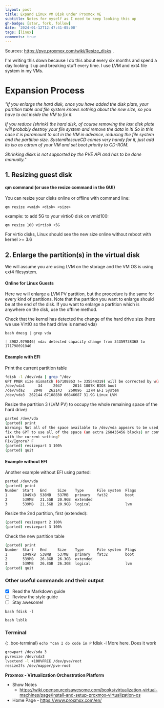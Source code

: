 ```yaml
---
layout: post
title: Expand Linux VM Disk under Proxmox VE
subtitle: Notes for myself as I need to keep looking this up
gh-badge: [star, fork, follow]
date: '2024-01-12T12:47:41-05:00'
tags: [linux]
comments: true
---
```


Sources: https://pve.proxmox.com/wiki/Resize_disks , 

I'm writing this down because I do this about every six months and spend a day looking it up and breaking stuff every time. I use LVM and ext4 file system in my VMs.

# Expansion Process

<i>"If you enlarge the hard disk, once you have added the disk plate, your partition table and file system knows nothing about the new size, so you have to act inside the VM to fix it.

If you reduce (shrink) the hard disk, of course removing the last disk plate will probably destroy your file system and remove the data in it! So in this case it is paramount to act in the VM in advance, reducing the file system and the partition size. SystemRescueCD comes very handy for it, just add its iso as cdrom of your VM and set boot priority to CD-ROM.

Shrinking disks is not supported by the PVE API and has to be done manually."</i>

## 1. Resizing guest disk
#### qm command (or use the resize command in the GUI)
You can resize your disks online or offline with command line:

```qm resize <vmid> <disk> <size> ```

example: to add 5G to your virtio0 disk on vmid100:

```qm resize 100 virtio0 +5G```

For virtio disks, Linux should see the new size online without reboot with kernel >= 3.6

## 2. Enlarge the partition(s) in the virtual disk

We will assume you are using LVM on the storage and the VM OS is using ext4 filesystem.


#### Online for Linux Guests
Here we will enlarge a LVM PV partition, but the procedure is the same for every kind of partitions. Note that the partition you want to enlarge should be at the end of the disk. If you want to enlarge a partition which is anywhere on the disk, use the offline method.

Check that the kernel has detected the change of the hard drive size
(here we use VirtIO so the hard drive is named vda)

```bash dmesg | grep vda ```

```
[ 3982.979046] vda: detected capacity change from 34359738368 to 171798691840
```


#### Example with EFI
Print the current partition table

```bash 
fdisk -l /dev/vda | grep ^/dev
GPT PMBR size mismatch (67108863 != 335544319) will be corrected by w(rite).
/dev/vda1      34     2047     2014 1007K BIOS boot
/dev/vda2    2048   262143   260096  127M EFI System
/dev/vda3  262144 67108830 66846687 31.9G Linux LVM
```

Resize the partition 3 (LVM PV) to occupy the whole remaining space of the hard drive)

```bash
parted /dev/vda
(parted) print
Warning: Not all of the space available to /dev/vda appears to be used, you can
fix the GPT to use all of the space (an extra 268435456 blocks) or continue
with the current setting? 
Fix/Ignore? F 
(parted) resizepart 3 100%
(parted) quit
```
#### Example without EFI
Another example without EFI using parted:

```bash
parted /dev/vda
(parted) print
Number  Start   End     Size    Type      File system  Flags
1       1049kB  538MB   537MB   primary   fat32        boot
2       539MB   21.5GB  20.9GB  extended
3       539MB   21.5GB  20.9GB  logical                lvm
```
Resize the 2nd partition, first (extended):

```bash
(parted) resizepart 2 100%
(parted) resizepart 3 100%
```

Check the new partition table

```bash
(parted) print
Number  Start   End     Size    Type      File system  Flags
1       1049kB  538MB   537MB   primary   fat32        boot
2       539MB   26.8GB  26.3GB  extended
3       539MB   26.8GB  26.3GB  logical                lvm
(parted) quit
```



<!-- [![Example](https://raw.githubusercontent.com/johnzastrow/johnzastrow.github.io/master/assets/uploads/linref1.jpg)](https://raw.githubusercontent.com/johnzastrow/johnzastrow.github.io/master/assets/uploads/linref1.jpg)
*Figure 1. The real data* as shown in QGIS. -->


### Other useful commands and their output

- [x] Read the Markdown guide
- [ ] Review the style guide
- [ ] Stay awesome!

```bash fdisk -l ```

```bash lsblk```

### Terminal 

{: .box-terminal}
```echo "can I do code in P```
fdisk -l
More here. Does it work


```bash
growpart /dev/sda 3
pvresize /dev/sda3
lvextend -l +100%FREE /dev/pve/root
resize2fs /dev/mapper/pve-root
```

**Proxmox - Virtualization Orchestration Platform**
  - Show Notes
      - https://wiki.opensourceisawesome.com/books/virtualization-virtual-machines/page/install-and-setup-proxmox-virtualization-os
  - Home Page - https://www.proxmox.com/en/
 